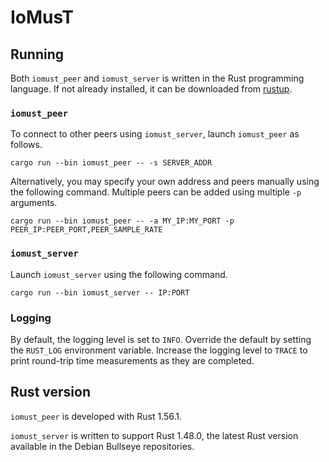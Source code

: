 # IoMusT

## Running

Both `iomust_peer` and `iomust_server` is written in the Rust programming
language. If not already installed, it can be downloaded from
[rustup](https://rustup.rs/).

### `iomust_peer`

To connect to other peers using `iomust_server`, launch `iomust_peer` as
follows.

```cargo run --bin iomust_peer -- -s SERVER_ADDR```

Alternatively, you may specify your own address and peers manually using the
following command.  Multiple peers can be added using multiple `-p` arguments.

```cargo run --bin iomust_peer -- -a MY_IP:MY_PORT -p PEER_IP:PEER_PORT,PEER_SAMPLE_RATE```

### `iomust_server`

Launch `iomust_server` using the following command.

```cargo run --bin iomust_server -- IP:PORT```

### Logging

By default, the logging level is set to `INFO`. Override the default by setting
the `RUST_LOG` environment variable. Increase the logging level to `TRACE` to
print round-trip time measurements as they are completed.

## Rust version

`iomust_peer` is developed with Rust 1.56.1.

`iomust_server` is written to support Rust 1.48.0, the latest Rust version
available in the Debian Bullseye repositories.
